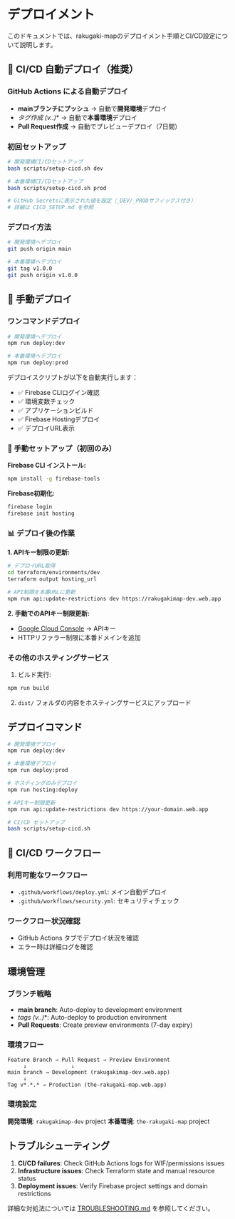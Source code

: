# デプロイメント

このドキュメントでは、rakugaki-mapのデプロイメント手順とCI/CD設定について説明します。

## 🤖 CI/CD 自動デプロイ（推奨）

### GitHub Actions による自動デプロイ

- **mainブランチにプッシュ** → 自動で**開発環境**デプロイ
- **タグ作成 (v*.*.*)** → 自動で**本番環境**デプロイ
- **Pull Request作成** → 自動でプレビューデプロイ（7日間）

### 初回セットアップ

```bash
# 開発環境CI/CDセットアップ
bash scripts/setup-cicd.sh dev

# 本番環境CI/CDセットアップ
bash scripts/setup-cicd.sh prod

# GitHub Secretsに表示された値を設定（_DEV/_PRODサフィックス付き）
# 詳細は CICD_SETUP.md を参照
```

### デプロイ方法

```bash
# 開発環境へデプロイ
git push origin main

# 本番環境へデプロイ
git tag v1.0.0
git push origin v1.0.0
```

## 🚀 手動デプロイ

### ワンコマンドデプロイ

```bash
# 開発環境へデプロイ
npm run deploy:dev

# 本番環境へデプロイ
npm run deploy:prod
```

デプロイスクリプトが以下を自動実行します：
- ✅ Firebase CLIログイン確認
- ✅ 環境変数チェック
- ✅ アプリケーションビルド
- ✅ Firebase Hostingデプロイ
- ✅ デプロイURL表示

### 🔧 手動セットアップ（初回のみ）

**Firebase CLI インストール:**
```bash
npm install -g firebase-tools
```

**Firebase初期化:**
```bash
firebase login
firebase init hosting
```

### 📊 デプロイ後の作業

**1. APIキー制限の更新:**
```bash
# デプロイURL取得
cd terraform/environments/dev
terraform output hosting_url

# API制限を本番URLに更新
npm run api:update-restrictions dev https://rakugakimap-dev.web.app
```

**2. 手動でのAPIキー制限更新:**
- [Google Cloud Console](https://console.cloud.google.com/apis/credentials) → APIキー
- HTTPリファラー制限に本番ドメインを追加

### その他のホスティングサービス

1. ビルド実行:
```bash
npm run build
```

2. `dist/` フォルダの内容をホスティングサービスにアップロード

## デプロイコマンド

```bash
# 開発環境デプロイ
npm run deploy:dev

# 本番環境デプロイ
npm run deploy:prod

# ホスティングのみデプロイ
npm run hosting:deploy

# APIキー制限更新
npm run api:update-restrictions dev https://your-domain.web.app

# CI/CD セットアップ
bash scripts/setup-cicd.sh
```

## 🤖 CI/CD ワークフロー

### 利用可能なワークフロー

- `.github/workflows/deploy.yml`: メイン自動デプロイ
- `.github/workflows/security.yml`: セキュリティチェック

### ワークフロー状況確認

- GitHub Actions タブでデプロイ状況を確認
- エラー時は詳細ログを確認

## 環境管理

### ブランチ戦略

- **main branch**: Auto-deploy to development environment
- **tags (v*.*.*)**: Auto-deploy to production environment
- **Pull Requests**: Create preview environments (7-day expiry)

### 環境フロー

```
Feature Branch → Pull Request → Preview Environment
     ↓              ↓
main branch → Development (rakugakimap-dev.web.app)
     ↓
Tag v*.*.* → Production (the-rakugaki-map.web.app)
```

### 環境設定

**開発環境**: `rakugakimap-dev` project
**本番環境**: `the-rakugaki-map` project

## トラブルシューティング

1. **CI/CD failures**: Check GitHub Actions logs for WIF/permissions issues
2. **Infrastructure issues**: Check Terraform state and manual resource status
3. **Deployment issues**: Verify Firebase project settings and domain restrictions

詳細な対処法については [TROUBLESHOOTING.md](TROUBLESHOOTING.md) を参照してください。
